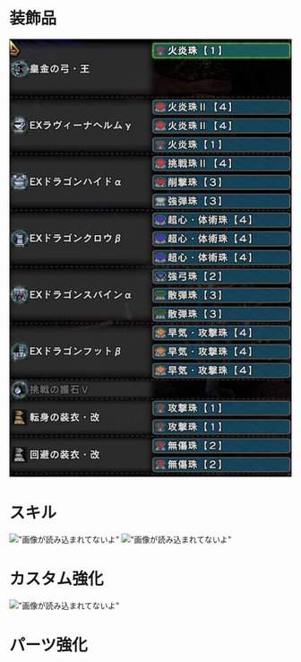 # 装飾品
!["画像が読み込まれてないよ"](images/1_jewels.png)

# スキル
!["画像が読み込まれてないよ"](images/1_skill_1.png) !["画像が読み込まれてないよ"](images/1_skill_2.png)

# カスタム強化
!["画像が読み込まれてないよ"](images/1_augmentation.png)

# パーツ強化
